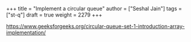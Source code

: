 +++
title = "Implement a circular queue"
author = ["Seshal Jain"]
tags = ["st-q"]
draft = true
weight = 2279
+++

<https://www.geeksforgeeks.org/circular-queue-set-1-introduction-array-implementation/>

